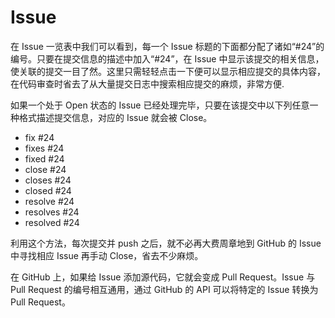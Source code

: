 # Issue

在 Issue 一览表中我们可以看到，每一个 Issue 标题的下面都分配了诸如“#24”的编号。只要在提交信息的描述中加入“#24”，在 Issue 中显示该提交的相关信息，使关联的提交一目了然。这里只需轻轻点击一下便可以显示相应提交的具体内容，在代码审查时省去了从大量提交日志中搜索相应提交的麻烦，非常方便.

如果一个处于 Open 状态的 Issue 已经处理完毕，只要在该提交中以下列任意一种格式描述提交信息，对应的 Issue 就会被 Close。

- fix     #24
- fixes     #24
- fixed     #24
- close     #24
- closes     #24
- closed     #24
- resolve     #24
- resolves     #24
- resolved     #24

利用这个方法，每次提交并 push 之后，就不必再大费周章地到 GitHub 的 Issue 中寻找相应 Issue 再手动 Close，省去不少麻烦。

在 GitHub 上，如果给 Issue 添加源代码，它就会变成 Pull Request。Issue 与 Pull Request 的编号相互通用，通过 GitHub 的 API 可以将特定的 Issue 转换为 Pull Request。